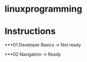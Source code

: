 # linuxprogramming

# Instructions 

***01 Developer Basics -> Not ready

***02 Navigation -> Ready

